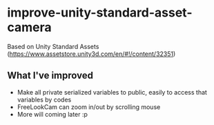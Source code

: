 # improve-unity-standard-asset-camera

Based on Unity Standard Assets (https://www.assetstore.unity3d.com/en/#!/content/32351)

## What I've improved
* Make all private serialized variables to public, easily to access that variables by codes
* FreeLookCam can zoom in/out by scrolling mouse
* More will coming later :p

